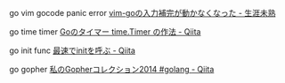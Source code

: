 go vim gocode panic error
[vim\-goの入力補完が動かなくなった \- 生涯未熟]( https://syossan.hateblo.jp/entry/2017/02/16/133851 )

go time timer
[Goのタイマー time\.Timer の作法 \- Qiita]( https://qiita.com/makiuchi-d/items/e1024e3abbd0d71e1fcf )

go init func
[最速でinitを呼ぶ \- Qiita]( https://qiita.com/shibukawa/items/40fc56065cff3c6ac3dd )

go gopher
[私のGopherコレクション2014 \#golang \- Qiita]( https://qiita.com/tenntenn/items/05704c8600040a4f6748 )
